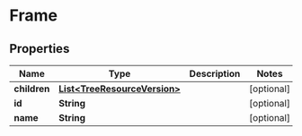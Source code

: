 

# Frame


## Properties

| Name | Type | Description | Notes |
|------------ | ------------- | ------------- | -------------|
|**children** | [**List&lt;TreeResourceVersion&gt;**](TreeResourceVersion.md) |  |  [optional] |
|**id** | **String** |  |  [optional] |
|**name** | **String** |  |  [optional] |



